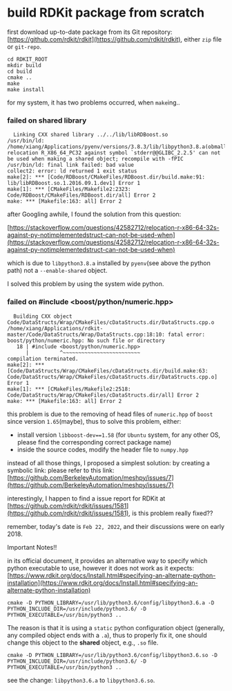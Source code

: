 ---
---

# build RDKit package from scratch

first download up-to-date package from its Git repository: [https://github.com/rdkit/rdkit](https://github.com/rdkit/rdkit), either `zip` file or `git-repo`.


```
cd RDKIT_ROOT
mkdir build
cd build
cmake ..
make
make install
```

for my system, it has two problems occurred, when `make`ing..


### failed on shared library

```
  Linking CXX shared library ../../lib/libRDBoost.so
/usr/bin/ld: /home/xiang/Applications/pyenv/versions/3.8.3/lib/libpython3.8.a(obmalloc.o):
relocation R_X86_64_PC32 against symbol `stderr@@GLIBC_2.2.5' can not be used when making a shared object; recompile with -fPIC
/usr/bin/ld: final link failed: bad value
collect2: error: ld returned 1 exit status
make[2]: *** [Code/RDBoost/CMakeFiles/RDBoost.dir/build.make:91: lib/libRDBoost.so.1.2016.09.1.dev1] Error 1
make[1]: *** [CMakeFiles/Makefile2:2323: Code/RDBoost/CMakeFiles/RDBoost.dir/all] Error 2
make: *** [Makefile:163: all] Error 2
```

after Googling awhile, I found the solution from this question:

[https://stackoverflow.com/questions/42582712/relocation-r-x86-64-32s-against-py-notimplementedstruct-can-not-be-used-when](https://stackoverflow.com/questions/42582712/relocation-r-x86-64-32s-against-py-notimplementedstruct-can-not-be-used-when)

which is due to `libpython3.8.a` installed by `pyenv`(see above the python path) not a `--enable-shared` object. 

I solved this problem by using the system wide python.


### failed on #include <boost/python/numeric.hpp>

```
  Building CXX object Code/DataStructs/Wrap/CMakeFiles/cDataStructs.dir/DataStructs.cpp.o
/home/xiang/Applications/rdkit-master/Code/DataStructs/Wrap/DataStructs.cpp:18:10: fatal error: boost/python/numeric.hpp: No such file or directory
   18 | #include <boost/python/numeric.hpp>
      |          ^~~~~~~~~~~~~~~~~~~~~~~~~~
compilation terminated.
make[2]: *** [Code/DataStructs/Wrap/CMakeFiles/cDataStructs.dir/build.make:63: Code/DataStructs/Wrap/CMakeFiles/cDataStructs.dir/DataStructs.cpp.o] Error 1
make[1]: *** [CMakeFiles/Makefile2:2518: Code/DataStructs/Wrap/CMakeFiles/cDataStructs.dir/all] Error 2
make: *** [Makefile:163: all] Error 2
```

this problem is due to the removing of head files of `numeric.hpp` of `boost` since version `1.65`(maybe), thus to solve this problem, either:

* install version `libboost-dev==1.58` (for `Ubuntu` system, for any other OS, please find the corresponding correct package name)
* inside the source codes, modify the header file to `numpy.hpp`

instead of all those things, I proposed a simplest solution: by creating a symbolic link: please refer to this link: [https://github.com/BerkeleyAutomation/meshpy/issues/7](https://github.com/BerkeleyAutomation/meshpy/issues/7)


interestingly, I happen to find a issue report for RDKit at [https://github.com/rdkit/rdkit/issues/1581](https://github.com/rdkit/rdkit/issues/1581), is this problem really fixed??

remember, today's date is `Feb 22, 2022`, and their discussions were on early 2018.


Important Notes!!

in its official document, it provides an alternative way to specify which python executable to use, however it does not work as it expects: [https://www.rdkit.org/docs/Install.html#specifying-an-alternate-python-installation](https://www.rdkit.org/docs/Install.html#specifying-an-alternate-python-installation)

```
cmake -D PYTHON_LIBRARY=/usr/lib/python3.6/config/libpython3.6.a -D PYTHON_INCLUDE_DIR=/usr/include/python3.6/ -D PYTHON_EXECUTABLE=/usr/bin/python3 ..
```

The reason is that it is using a `static` python configuration object (generally, any compiled object ends with a `.a`), thus to properly fix it, one should change this object to the **shared** object, e.g., `.so` file.


```
cmake -D PYTHON_LIBRARY=/usr/lib/python3.6/config/libpython3.6.so -D PYTHON_INCLUDE_DIR=/usr/include/python3.6/ -D PYTHON_EXECUTABLE=/usr/bin/python3 ..
```

see the change: `libpython3.6.a` to `libpython3.6.so`.

